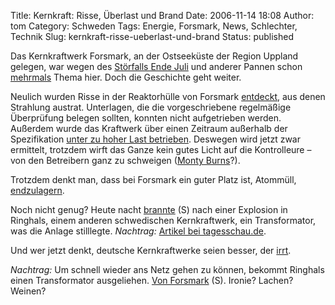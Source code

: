 Title: Kernkraft: Risse, Überlast und Brand
Date: 2006-11-14 18:08
Author: tom
Category: Schweden
Tags: Energie, Forsmark, News, Schlechter, Technik
Slug: kernkraft-risse-ueberlast-und-brand
Status: published

Das Kernkraftwerk Forsmark, an der Ostseeküste der Region Uppland
gelegen, war wegen des [Störfalls Ende
Juli](http://www.fiket.de/2006/07/27/stoerfall-im-kernkraftwerk/) und
anderer Pannen schon
[mehrmals](http://www.fiket.de/2006/10/11/forsmark-die-unendliche-geschichte/)
Thema hier. Doch die Geschichte geht weiter.

Neulich wurden Risse in der Reaktorhülle von Forsmark
[entdeckt](http://www.sr.se/cgi-bin/International/nyhetssidor/artikel.asp?ProgramID=2108&Nyheter=&format=1&artikel=976660),
aus denen Strahlung austrat. Unterlagen, die die vorgeschriebene
regelmäßige Überprüfung belegen sollten, konnten nicht aufgetrieben
werden. Außerdem wurde das Kraftwerk über einen Zeitraum außerhalb der
Spezifikation [unter zu hoher Last
betrieben](http://www.sr.se/cgi-bin/International/nyhetssidor/artikel.asp?ProgramID=2108&Nyheter=&format=1&artikel=1014588).
Deswegen wird jetzt zwar ermittelt, trotzdem wirft das Ganze kein gutes
Licht auf die Kontrolleure – von den Betreibern ganz zu schweigen
([Monty Burns](http://www.summitbenefit.com/burns2.gif)?).

Trotzdem denkt man, dass bei Forsmark ein guter Platz ist, Atommüll,
[endzulagern](http://www.sr.se/cgi-bin/International/nyhetssidor/artikel.asp?ProgramID=2108&Nyheter=&format=1&artikel=1013229).

Noch nicht genug? Heute nacht
[brannte](http://www.dn.se/DNet/jsp/polopoly.jsp?d=147&a=588455&previousRenderType=6)
(S) nach einer Explosion in Ringhals, einem anderen schwedischen
Kernkraftwerk, ein Transformator, was die Anlage stilllegte. *Nachtrag:*
[Artikel bei
tagesschau.de](http://www.tagesschau.de/aktuell/meldungen/0,,OID6095072_REF1,00.html).

Und wer jetzt denkt, deutsche Kernkraftwerke seien besser, der
[irrt](http://www.hr-online.de/website/rubriken/nachrichten/index.jsp?rubrik=15662&key=standard_document_27755724).

*Nachtrag:* Um schnell wieder ans Netz gehen zu können, bekommt Ringhals
einen Transformator ausgeliehen. [Von
Forsmark](http://www.sr.se/cgi-bin/uppland/nyheter/artikel.asp?artikel=1038847)
(S). Ironie? Lachen? Weinen?

